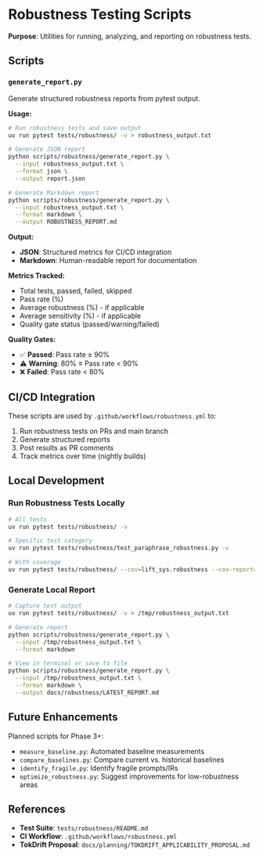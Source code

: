 # Robustness Testing Scripts

**Purpose**: Utilities for running, analyzing, and reporting on robustness tests.

## Scripts

### `generate_report.py`

Generate structured robustness reports from pytest output.

**Usage:**
```bash
# Run robustness tests and save output
uv run pytest tests/robustness/ -v > robustness_output.txt

# Generate JSON report
python scripts/robustness/generate_report.py \
  --input robustness_output.txt \
  --format json \
  --output report.json

# Generate Markdown report
python scripts/robustness/generate_report.py \
  --input robustness_output.txt \
  --format markdown \
  --output ROBUSTNESS_REPORT.md
```

**Output:**
- **JSON**: Structured metrics for CI/CD integration
- **Markdown**: Human-readable report for documentation

**Metrics Tracked:**
- Total tests, passed, failed, skipped
- Pass rate (%)
- Average robustness (%) - if applicable
- Average sensitivity (%) - if applicable
- Quality gate status (passed/warning/failed)

**Quality Gates:**
- ✅ **Passed**: Pass rate ≥ 90%
- ⚠️  **Warning**: 80% ≤ Pass rate < 90%
- ❌ **Failed**: Pass rate < 80%

## CI/CD Integration

These scripts are used by `.github/workflows/robustness.yml` to:
1. Run robustness tests on PRs and main branch
2. Generate structured reports
3. Post results as PR comments
4. Track metrics over time (nightly builds)

## Local Development

### Run Robustness Tests Locally

```bash
# All tests
uv run pytest tests/robustness/ -v

# Specific test category
uv run pytest tests/robustness/test_paraphrase_robustness.py -v

# With coverage
uv run pytest tests/robustness/ --cov=lift_sys.robustness --cov-report=html
```

### Generate Local Report

```bash
# Capture test output
uv run pytest tests/robustness/ -v > /tmp/robustness_output.txt

# Generate report
python scripts/robustness/generate_report.py \
  --input /tmp/robustness_output.txt \
  --format markdown

# View in terminal or save to file
python scripts/robustness/generate_report.py \
  --input /tmp/robustness_output.txt \
  --format markdown \
  --output docs/robustness/LATEST_REPORT.md
```

## Future Enhancements

Planned scripts for Phase 3+:
- `measure_baseline.py`: Automated baseline measurements
- `compare_baselines.py`: Compare current vs. historical baselines
- `identify_fragile.py`: Identify fragile prompts/IRs
- `optimize_robustness.py`: Suggest improvements for low-robustness areas

## References

- **Test Suite**: `tests/robustness/README.md`
- **CI Workflow**: `.github/workflows/robustness.yml`
- **TokDrift Proposal**: `docs/planning/TOKDRIFT_APPLICABILITY_PROPOSAL.md`
